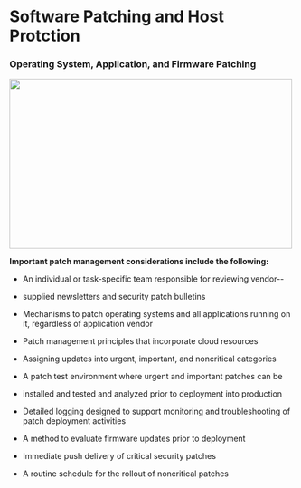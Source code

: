 # Software Patching and Host Protction

### Operating System, Application, and Firmware Patching

<img src="./Patch.jpg" width="500px" height="300px">

**Important patch management considerations include the following:**

- An individual or task-specific team responsible for reviewing vendor-- 

- supplied newsletters and security patch bulletins

- Mechanisms to patch operating systems and all applications running on it, regardless of application vendor

- Patch management principles that incorporate cloud resources

- Assigning updates into urgent, important, and noncritical categories

- A patch test environment where urgent and important patches can be 

- installed and tested and analyzed prior to deployment into production

- Detailed logging designed to support monitoring and troubleshooting of patch deployment activities

- A method to evaluate firmware updates prior to deployment

- Immediate push delivery of critical security patches

- A routine schedule for the rollout of noncritical patches